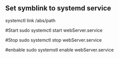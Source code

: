 ## Set symblink to systemd service
systemctl link /abs/path 

#Start
sudo systemctl start webServer.service

#Stop
sudo systemctl stop webServer.service

#enbable
sudo systemstl enable webServer.service

